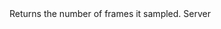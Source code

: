 <function name="NumFramesSampled" parent="vprof" type="libraryfunc">
	<description>
		Returns the number of frames it sampled.
	</description>
	<realm>Server</realm>
	<rets>
		<ret name="samples" type="number"></ret>
	</rets>
</function>